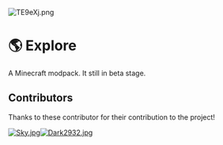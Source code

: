 ![TE9eXj.png](https://s4.ax1x.com/2021/12/18/TE9eXj.png)
# 🌎 Explore
A Minecraft modpack. It still in beta stage.

## Contributors
Thanks to these contributor for their contribution to the project!

[![Sky.jpg](https://z3.ax1x.com/2021/10/03/4LQIaD.jpg)](https://github.com/IntoSky0405)[![Dark2932.jpg](https://z3.ax1x.com/2021/10/03/4LlSIg.jpg)](https://github.com/Dark2932)
